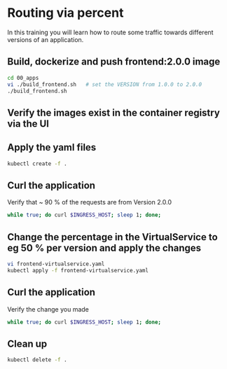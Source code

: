 
# Routing via percent

In this training you will learn how to route some traffic towards different versions of an application.

## Build, dockerize and push frontend:2.0.0 image

```bash
cd 00_apps
vi ./build_frontend.sh   # set the VERSION from 1.0.0 to 2.0.0
./build_frontend.sh
```

## Verify the images exist in the container registry via the UI

## Apply the yaml files

```bash
kubectl create -f .
```

## Curl the application

Verify that ~ 90 % of the requests are from Version 2.0.0

```bash
while true; do curl $INGRESS_HOST; sleep 1; done;
```

## Change the percentage in the VirtualService to eg 50 % per version and apply the changes

```bash
vi frontend-virtualservice.yaml
kubectl apply -f frontend-virtualservice.yaml
```

## Curl the application

Verify the change you made

```bash
while true; do curl $INGRESS_HOST; sleep 1; done;
```

## Clean up

```bash
kubectl delete -f .
```


